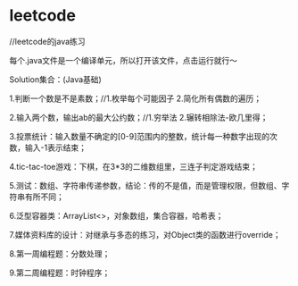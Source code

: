 # leetcode
 //leetcode的java练习

每个.java文件是一个编译单元，所以打开该文件，点击运行就行～

Solution集合：(Java基础)

1.判断一个数是不是素数；//1.枚举每个可能因子 2.简化所有偶数的遍历；

2.输入两个数，输出ab的最大公约数；//1.穷举法 2.辗转相除法-欧几里得；

3.投票统计：输入数量不确定的[0-9]范围内的整数，统计每一种数字出现的次数，输入-1表示结束；

4.tic-tac-toe游戏：下棋，在3*3的二维数组里，三连子判定游戏结束；

5.测试：数组、字符串传递参数，结论：传的不是值，而是管理权限，但数组、字符串有所不同；

6.泛型容器类：ArrayList<>，对象数组，集合容器，哈希表；

7.媒体资料库的设计：对继承与多态的练习，对Object类的函数进行override；

8.第一周编程题：分数处理；

9.第二周编程题：时钟程序；
